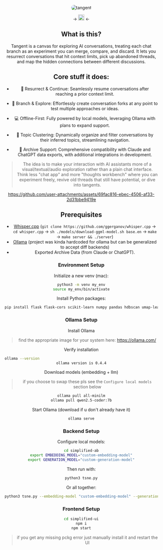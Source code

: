 <div align="center">
  <img src="https://github.com/user-attachments/assets/cd8a656e-f643-439c-a64a-694d521c43fe" alt="tangent" style="border-radius: 10px">

 -> [<img src="https://assets-global.website-files.com/6257adef93867e50d84d30e2/636e0a6ca814282eca7172c6_icon_clyde_white_RGB.svg" width="20px" alt="Discord">](https://discord.gg/Y6tqtCr4) <-
## What is this?

<div align="center">
  
Tangent is a canvas for exploring AI conversations, treating each chat branch as an experiment you can merge, compare, and discard. It lets you resurrect conversations that hit context limits, pick up abandoned threads, and map the hidden connections between different discussions.

## Core stuff it does:

</div>

- 🌟 Resurrect & Continue: Seamlessly resume conversations after reaching a prior context limit.

- 🌿 Branch & Explore: Effortlessly create conversation forks at any point to test multiple approaches or ideas.

- 💻 Offline-First: Fully powered by local models, leveraging Ollama with plans to expand support.

- 📂 Topic Clustering: Dynamically organize and filter conversations by their inferred topics, streamlining navigation.

- 📜 Archive Support: Comprehensive compatibility with Claude and ChatGPT data exports, with additional integrations in development.

<div align="center">

> The idea is to make your interaction with AI assistants more of a visual/textual/audio exploration rather than a plain chat interface. Think less "chat app" and more "thoughts workbench" where you can experiment freely, revive old threads that still have potential, or dive into tangents.

https://github.com/user-attachments/assets/69fac816-ebec-4506-af33-2d31bbe9419e


## Prerequisites

</div>


* [Whisper.cpp](https://github.com/ggerganov/whisper.cpp) (`git clone https://github.com/ggerganov/whisper.cpp` -> `cd whisper.cpp` -> `sh ./models/download-ggml-model.sh base.en` -> `make` -> `make server && ./server`)
* [Ollama](https://ollama.com/) (project was kinda hardcoded for ollama but can be generalized to accept diff backends)
* Exported Archive Data (from Claude or ChatGPT).

<div align="center">



</div>

<div align="center">
  
### Environment Setup

</div>

Initialize a new venv (mac):
```bash
python3 -m venv my_env
source my_env/bin/activate
```

Install Python packages:
```bash
pip install flask flask-cors scikit-learn numpy pandas hdbscan umap-learn requests
```

<div align="center">
  
### Ollama Setup

</div>

Install Ollama
> find the appropriate image for your system here: https://ollama.com/

Verify installation
```bash
ollama --version                                                                                                                      
ollama version is 0.4.4
```

Download models (embedding + llm)
> if you choose to swap these pls see the `Configure local models` section below
```bash
ollama pull all-minilm
ollama pull qwen2.5-coder:7b
```

Start Ollama (download if u don't already have it)
```bash
ollama serve
```

<div align="center">
  
### Backend Setup

</div>

Configure local models:
```bash
cd simplified-ab
export EMBEDDING_MODEL="custom-embedding-model"
export GENERATION_MODEL="custom-generation-model"
```

Then run with:
```bash
python3 tsne.py
```

Or all together:
```bash
python3 tsne.py --embedding-model "custom-embedding-model" --generation-model "custom-generation-model"
```

<div align="center">
  
  ### Frontend Setup
  
</div>

```bash
cd simplified-ui
npm i
npm start
```

> if you get any missing pckg error just manually install it and restart the UI
